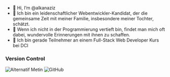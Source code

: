 - 👋 Hi, I’m @alkanaziz
- 👀 Ich bin ein leidenschaftlicher Webentwickler-Kandidat, der die gemeinsame Zeit mit meiner Familie, insbesondere meiner Tochter, schätzt.
- 🌱 Wenn ich nicht in der Programmierung vertieft bin, findet man mich oft dabei, wundervolle Erinnerungen mit ihnen zu schaffen.
- 🦾 Ich bin gerade Teilnehmer an einem Full-Stack Web Developer Kurs bei DCI

### Version Control
<img src="https://img.shields.io/badge/git-%23F05033.svg?style=for-the-badge&logo=git&logoColor=white" alt="Alternatif Metin">
<img src="https://img.shields.io/badge/github-%23121011.svg?style=for-the-badge&logo=github&logoColor=white" alt="GitHub">

<!---
alkanaziz/alkanaziz is a ✨ special ✨ repository because its `README.md` (this file) appears on your GitHub profile.
You can click the Preview link to take a look at your changes.
--->
